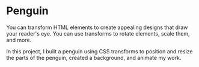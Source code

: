 # Penguin

You can transform HTML elements to create appealing designs that draw your reader's eye. You can use transforms to rotate elements, scale them, and more.

In this project, I built a penguin using CSS transforms to position and resize the parts of the penguin, created a background, and animate my work.